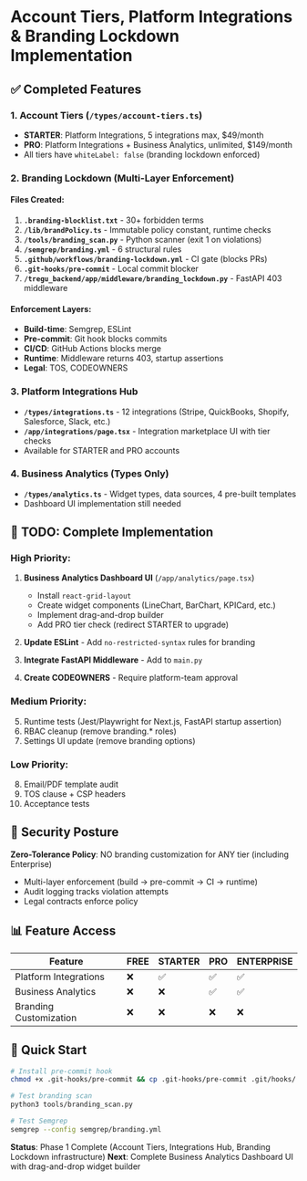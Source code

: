 # Account Tiers, Platform Integrations & Branding Lockdown Implementation

## ✅ Completed Features

### 1. Account Tiers (`/types/account-tiers.ts`)
- **STARTER**: Platform Integrations, 5 integrations max, $49/month
- **PRO**: Platform Integrations + Business Analytics, unlimited, $149/month
- All tiers have `whiteLabel: false` (branding lockdown enforced)

### 2. Branding Lockdown (Multi-Layer Enforcement)

#### Files Created:
1. **`.branding-blocklist.txt`** - 30+ forbidden terms
2. **`/lib/brandPolicy.ts`** - Immutable policy constant, runtime checks
3. **`/tools/branding_scan.py`** - Python scanner (exit 1 on violations)
4. **`/semgrep/branding.yml`** - 6 structural rules
5. **`.github/workflows/branding-lockdown.yml`** - CI gate (blocks PRs)
6. **`.git-hooks/pre-commit`** - Local commit blocker
7. **`/tregu_backend/app/middleware/branding_lockdown.py`** - FastAPI 403 middleware

#### Enforcement Layers:
- **Build-time**: Semgrep, ESLint
- **Pre-commit**: Git hook blocks commits
- **CI/CD**: GitHub Actions blocks merge
- **Runtime**: Middleware returns 403, startup assertions
- **Legal**: TOS, CODEOWNERS

### 3. Platform Integrations Hub
- **`/types/integrations.ts`** - 12 integrations (Stripe, QuickBooks, Shopify, Salesforce, Slack, etc.)
- **`/app/integrations/page.tsx`** - Integration marketplace UI with tier checks
- Available for STARTER and PRO accounts

### 4. Business Analytics (Types Only)
- **`/types/analytics.ts`** - Widget types, data sources, 4 pre-built templates
- Dashboard UI implementation still needed

## 🚧 TODO: Complete Implementation

### High Priority:
1. **Business Analytics Dashboard UI** (`/app/analytics/page.tsx`)
   - Install `react-grid-layout`
   - Create widget components (LineChart, BarChart, KPICard, etc.)
   - Implement drag-and-drop builder
   - Add PRO tier check (redirect STARTER to upgrade)

2. **Update ESLint** - Add `no-restricted-syntax` rules for branding
3. **Integrate FastAPI Middleware** - Add to `main.py`
4. **Create CODEOWNERS** - Require platform-team approval

### Medium Priority:
5. Runtime tests (Jest/Playwright for Next.js, FastAPI startup assertion)
6. RBAC cleanup (remove branding.* roles)
7. Settings UI update (remove branding options)

### Low Priority:
8. Email/PDF template audit
9. TOS clause + CSP headers
10. Acceptance tests

## 🔐 Security Posture

**Zero-Tolerance Policy**: NO branding customization for ANY tier (including Enterprise)
- Multi-layer enforcement (build → pre-commit → CI → runtime)
- Audit logging tracks violation attempts
- Legal contracts enforce policy

## 📊 Feature Access

| Feature | FREE | STARTER | PRO | ENTERPRISE |
|---------|------|---------|-----|------------|
| Platform Integrations | ❌ | ✅ | ✅ | ✅ |
| Business Analytics | ❌ | ❌ | ✅ | ✅ |
| Branding Customization | ❌ | ❌ | ❌ | ❌ |

## 🚀 Quick Start

```bash
# Install pre-commit hook
chmod +x .git-hooks/pre-commit && cp .git-hooks/pre-commit .git/hooks/

# Test branding scan
python3 tools/branding_scan.py

# Test Semgrep
semgrep --config semgrep/branding.yml
```

**Status**: Phase 1 Complete (Account Tiers, Integrations Hub, Branding Lockdown infrastructure)
**Next**: Complete Business Analytics Dashboard UI with drag-and-drop widget builder

